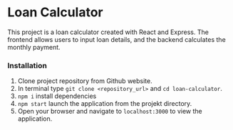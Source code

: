 # Loan Calculator

This project is a loan calculator created with React and Express. The frontend allows users to input loan details, and the backend calculates the monthly payment.

### Installation

1. Clone project repository from Github website.
2. In terminal type `git clone <repository_url>` and `cd loan-calculator`.
3. `npm i` install dependencies 
4. `npm start` launch the application from the projekt directory.
5. Open your browser and navigate to `localhost:3000` to view the application.